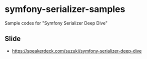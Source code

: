# symfony-serializer-samples

Sample codes for "Symfony Serializer Deep Dive"

## Slide

- https://speakerdeck.com/suzuki/symfony-serializer-deep-dive
